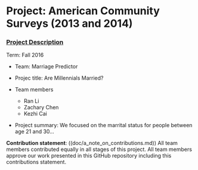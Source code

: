 # Project: American Community Surveys (2013 and 2014)
### [Project Description](doc/Project1_desc.md)

Term: Fall 2016

+ Team: Marriage Predictor
+ Projec title: Are Millennials Married?
+ Team members
	+ Ran Li
	+ Zachary Chen
	+ Kezhi Cai
	
+ Project summary: We focused on the marrital status for people between age 21 and 30...
	
**Contribution statement**: ((doc/a_note_on_contributions.md)) All team members contributed equally in all stages of this project. All team members approve our work presented in this GitHub repository including this contributions statement. 

